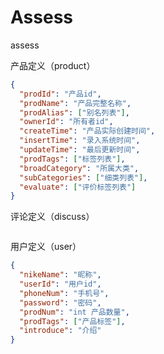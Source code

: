 # Assess
assess

产品定义（product）
```json
{
  "prodId": "产品id",
  "prodName": "产品完整名称",
  "prodAlias": ["别名列表"],
  "ownerId": "所有者id",
  "createTime": "产品实际创建时间",
  "insertTime": "录入系统时间",
  "updateTime": "最后更新时间",
  "prodTags": ["标签列表"],
  "broadCategory": "所属大类",
  "subCategories": ["细类列表"],
  "evaluate": ["评价标签列表"]
}
```

评论定义（discuss）
```json

```

用户定义（user）
```json
{
  "nikeName": "昵称",
  "userId": "用户id",
  "phoneNum": "手机号",
  "password": "密码",
  "prodNum": "int 产品数量",
  "prodTags": ["产品标签"],
  "introduce": "介绍"
}
```